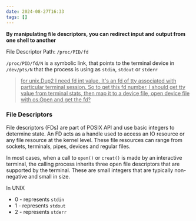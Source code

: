 ```yaml
---
date: 2024-08-27T16:33
tags: []
---
```

**By manipulating file descriptors, you can redirect input and output from one shell to another**

File Descriptor Path: `/proc/PID/fd`

`/proc/PID/fd/N` is a symbolic link, that points to the terminal device in `/dev/pts/N` that the process is using as `stdin`, `stdout` or `stderr`

><u>for unix.Dup2 I need fd int value. It's an fd of tty associated with particular terminal session. So to get this fd number, I should get tty value from terminal stats, then map it to a device file, open device file with os.Open and get the fd?</u>
### File Descriptors
File descriptors (FDs) are part of POSIX API and use basic integers to determine state. An FD acts as a handle used to access an IO resource or any file resource at the kernel level. These file resources can range from sockets, terminals, pipes, devices and regular files. 

In most cases, when a call to `open()` or `creat()` is made by an interactive terminal, the calling process inherits three open file descriptors that are supported by the terminal. These are small integers that are typically non-negative and small in size.

In UNIX 
- 0 - represents `stdin`
- 1 - represents `stdout`
- 2 - represents `stderr`